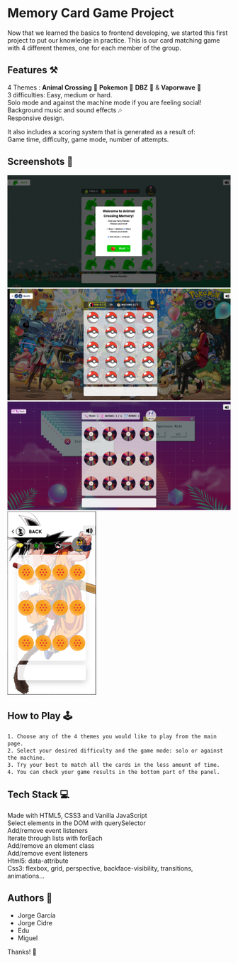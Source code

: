 
# Memory Card Game Project

Now that we learned the basics to frontend developing, we started this first project to put our knowledge in practice. 
This is our card matching game with 4 different themes, one for each member of the group.

## Features ⚒️
4 Themes : **Animal Crossing** 🐼 
**Pokemon** 🔴
**DBZ** 🐉 & 
**Vaporwave** 🌸  
3 difficulties: Easy, medium or hard.  
Solo mode and against the machine mode if you are feeling social!  
Background music and sound effects 🎶  
Responsive design.  

It also includes a scoring system that is generated as a result of:  
Game time, difficulty, game mode, number of attempts.


## Screenshots 📸

<img src="/img/screenshots/ac.png" alt="drawing" width="700"/>
<img src="/img/screenshots/pokemon.png" alt="drawing" width="700"/>
<img src="/img/screenshots/vapor.png" alt="drawing" width="700"/>
<img src="/img/screenshots/dbz.png" alt="drawing" width="200"/>





## How to Play 🕹️
    1. Choose any of the 4 themes you would like to play from the main page.
    2. Select your desired difficulty and the game mode: solo or against the machine.
    3. Try your best to match all the cards in the less amount of time.
    4. You can check your game results in the bottom part of the panel.
## Tech Stack 💻

Made with HTML5, CSS3 and Vanilla JavaScript  
Select elements in the DOM with querySelector  
Add/remove event listeners  
Iterate through lists with forEach  
Add/remove an element class  
Add/remove event listeners  
Html5: data-attribute  
Css3: flexbox, grid, perspective, backface-visibility, transitions, animations...


## Authors 🧍

- Jorge García  
- Jorge Cidre  
- Edu  
- Miguel

Thanks! 🫶
